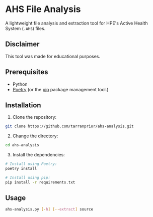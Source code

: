 # AHS File Analysis
A lightweight file analysis and extraction tool for HPE's Active Health System (`.AHS`) files.

## Disclaimer
This tool was made for educational purposes.

## Prerequisites
* Python
* [Poetry](https://python-poetry.org/docs) (or the [pip](https://pypi.org/project/pip/) package management tool.)

## Installation
1. Clone the repository:
```bash
git clone https://github.com/tarranprior/ahs-analysis.git
```

2. Change the directory:
```bash
cd ahs-analysis
```

3. Install the dependencies:
```bash
# Install using Poetry:
poetry install

# Install using pip:
pip install -r requirements.txt
```

## Usage
```bash
ahs-analysis.py [-h] [--extract] source
```
